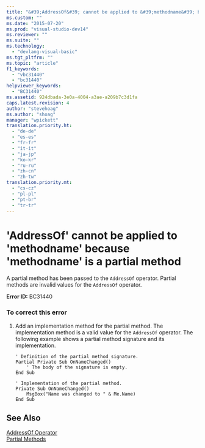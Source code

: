 ```yaml
---
title: "&#39;AddressOf&#39; cannot be applied to &#39;methodname&#39; because &#39;methodname&#39; is a partial method | Microsoft Docs"
ms.custom: ""
ms.date: "2015-07-20"
ms.prod: "visual-studio-dev14"
ms.reviewer: ""
ms.suite: ""
ms.technology: 
  - "devlang-visual-basic"
ms.tgt_pltfrm: ""
ms.topic: "article"
f1_keywords: 
  - "vbc31440"
  - "bc31440"
helpviewer_keywords: 
  - "BC31440"
ms.assetid: 924dbada-3e0a-4004-a3ae-a209b7c3d1fa
caps.latest.revision: 4
author: "stevehoag"
ms.author: "shoag"
manager: "wpickett"
translation.priority.ht: 
  - "de-de"
  - "es-es"
  - "fr-fr"
  - "it-it"
  - "ja-jp"
  - "ko-kr"
  - "ru-ru"
  - "zh-cn"
  - "zh-tw"
translation.priority.mt: 
  - "cs-cz"
  - "pl-pl"
  - "pt-br"
  - "tr-tr"
---
```

# &#39;AddressOf&#39; cannot be applied to &#39;methodname&#39; because &#39;methodname&#39; is a partial method
A partial method has been passed to the `AddressOf` operator. Partial methods are invalid values for the `AddressOf` operator.  
  
 **Error ID:** BC31440  
  
### To correct this error  
  
1.  Add an implementation method for the partial method. The implementation method is a valid value for the `AddressOf` operator. The following example shows a partial method signature and its implementation.  
  
    ```vb#  
    ' Definition of the partial method signature.  
    Partial Private Sub OnNameChanged()  
        ' The body of the signature is empty.  
    End Sub  
  
    ' Implementation of the partial method.  
    Private Sub OnNameChanged()  
        MsgBox("Name was changed to " & Me.Name)  
    End Sub  
    ```  
  
## See Also  
 [AddressOf Operator](../../visual-basic/language-reference/operators/addressof-operator.md)   
 [Partial Methods](../../visual-basic/language-reference/procedures/partial-methods.md)